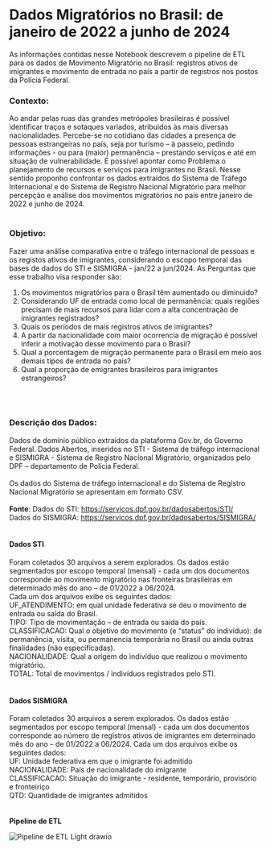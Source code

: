 # Dados Migratórios no Brasil: de janeiro de 2022 a junho de 2024

As informações contidas nesse Notebook descrevem o pipeline de ETL para os dados de Movimento Migratório no Brasil: registros ativos de imigrantes e movimento de entrada no país a partir de registros nos postos da Polícia Federal.

### Contexto:
Ao andar pelas ruas das grandes metrópoles brasileiras é possível identificar traços e sotaques variados, atribuidos às mais diversas nacionalidades. Percebe-se no cotidiano das cidades a presença de pessoas estrangeiras no país, seja por turismo – à passeio, pedindo informações - ou para (maior) permanência – prestando serviços e até em situação de vulnerabilidade. É possível apontar como Problema o planejamento de recursos e serviços para imigrantes no Brasil. Nesse sentido proponho confrontar os dados extraídos do Sistema de Tráfego Internacional e do Sistema de Registro Nacional Migratório para melhor percepção e análise dos movimentos migratórios no país entre janeiro de 2022 e junho de 2024. <br>
<br>

### Objetivo:
Fazer uma análise comparativa entre o tráfego internacional de pessoas e os registos ativos de imigrantes, considerando o escopo temporal das bases de dados do STI e SISMIGRA - jan/22 a jun/2024. As Perguntas que esse trabalho visa responder são:
1. Os movimentos migratórios para o Brasil têm aumentado ou diminuido?
2. Considerando UF de entrada como local de permanência: quais regiões precisam de mais recursos para lidar com a alta concentração de imigrantes registrados?
3. Quais os períodos de mais registros ativos de imigrantes?
4. A partir da nacionalidade com maior ocorrencia de migração é possível inferir a motivação desse movimento para o Brasil?
5. Qual a porcentagem de migração permanente para o Brasil em meio aos demais tipos de entrada no país?
6. Qual a proporção de emigrantes brasileiros para imigrantes estrangeiros?
<br>
<br>

### Descrição dos Dados:

Dados de domínio público extraídos da plataforma Gov.br, do Governo Federal.
Dados Abertos, inseridos no STI - Sistema de tráfego internacional e SISMIGRA - Sistema de Registro Nacional Migratório, organizados pelo DPF – departamento de Polícia Federal.<br>
<br>
Os dados do Sistema de tráfego internacional e do Sistema de Registro Nacional Migratório se apresentam em formato CSV. <br>
<br>
**Fonte**: Dados do STI: https://servicos.dpf.gov.br/dadosabertos/STI/ <br>
Dados do SISMIGRA: https://servicos.dpf.gov.br/dadosabertos/SISMIGRA/<br>
<br>

#### Dados STI
Foram coletados 30 arquivos a serem explorados. Os dados estão segmentados por escopo temporal (mensal) - cada um dos documentos corresponde ao movimento migratório nas fronteiras brasileiras em determinado mês do ano – de 01/2022 a 06/2024.<br>
Cada um dos arquivos exibe os seguintes dados:<br>
UF_ATENDIMENTO: em qual unidade federativa se deu o movimento de entrada ou saída do Brasil.<br>
TIPO: Tipo de movimentação – de entrada ou saída do país. <br>
CLASSIFICACAO: Qual o objetivo do movimento (e “status” do indivíduo): de permanência, visita, ou permanencia temporária no Brasil ou ainda outras finalidades (não especificadas). <br>
NACIONALIDADE: Qual a origem do indivíduo que realizou o movimento migratório.<br>
TOTAL: Total de movimentos / indivíduos registrados pelo STI. <br>
<br>

#### Dados SISMIGRA
Foram coletados 30 arquivos a serem explorados. Os dados estão segmentados por escopo temporal (mensal) - cada um dos documentos corresponde ao número de registros ativos de imigrantes em determinado mês do ano – de 01/2022 a 06/2024.
Cada um dos arquivos exibe os seguintes dados:<br>
UF: Unidade federativa em que o imigrante foi admitido<br>
NACIONALIDADE: País de nacionalidade do imigrante<br>
CLASSIFICACAO: Situação do imigrante - residente, temporário, provisório e fronteiriço<br>
QTD: Quantidade de imigrantes admitidos<br>
<br>
<br>
**Pipeline de ETL**

![Pipeline de ETL Light drawio](https://github.com/user-attachments/assets/7a902ac9-5154-4269-8af8-305d23a0f98d)
